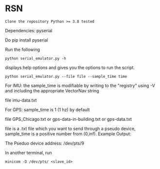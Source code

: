 # RSN


    Clone the repository Python >= 3.8 tested

Dependencies: pyserial

Do pip install pyserial

Run the following

    python serial_emulator.py -h

displays help options and gives you the options to run the script.

    python serial_emulator.py --file file --sample_time time

For IMU: the sample_time is modifiable by writing to the "registry" using -V and including the appropriate VectorNav string

file imu-data.txt

For GPS: sample_time is 1 (1 hz) by default

file GPS_Chicago.txt or gps-data-in-building.txt or gps-data.txt

file is a .txt file which you want to send through a pseudo device, sample_time is a positive number from (0,inf). Example Output:

The Pseduo device address: /dev/pts/9

In another terminal, run

    minicom -D /dev/pts/ <slave_id>

